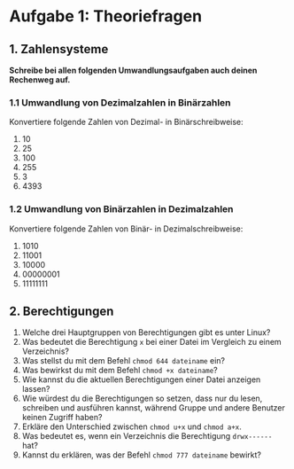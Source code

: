 # Aufgabe 1: Theoriefragen

## 1. Zahlensysteme

**Schreibe bei allen folgenden Umwandlungsaufgaben auch deinen Rechenweg auf.**

### 1.1 Umwandlung von Dezimalzahlen in Binärzahlen

Konvertiere folgende Zahlen von Dezimal- in Binärschreibweise:

1. 10
2. 25
3. 100
4. 255
5. 3
6. 4393

### 1.2 Umwandlung von Binärzahlen in Dezimalzahlen

Konvertiere folgende Zahlen von Binär- in Dezimalschreibweise:

1. 1010
2. 11001
3. 10000
4. 00000001
5. 11111111

## 2. Berechtigungen

1. Welche drei Hauptgruppen von Berechtigungen gibt es unter Linux?
2. Was bedeutet die Berechtigung `x` bei einer Datei im Vergleich zu einem Verzeichnis?
3. Was stellst du mit dem Befehl `chmod 644 dateiname` ein?
4. Was bewirkst du mit dem Befehl `chmod +x dateiname`?
5. Wie kannst du die aktuellen Berechtigungen einer Datei anzeigen lassen?
6. Wie würdest du die Berechtigungen so setzen, dass nur du lesen, schreiben und ausführen kannst, während Gruppe und andere Benutzer keinen Zugriff haben?
7. Erkläre den Unterschied zwischen `chmod u+x` und `chmod a+x`.
8. Was bedeutet es, wenn ein Verzeichnis die Berechtigung `drwx------` hat?
9. Kannst du erklären, was der Befehl `chmod 777 dateiname` bewirkt?
